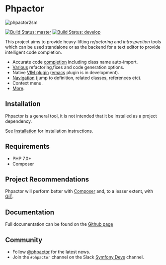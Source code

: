 Phpactor
========

![phpactor2sm](https://user-images.githubusercontent.com/530801/27995098-82e72c4c-64c0-11e7-96d2-f549c711ca8b.png)

[![Build Status: master](https://travis-ci.org/phpactor/phpactor.svg?branch=master)](https://travis-ci.org/phpactor/phpactor)
[![Build Status: develop](https://travis-ci.org/phpactor/phpactor.svg?branch=develop)](https://travis-ci.org/phpactor/phpactor)

This project aims to provide heavy-lifting *refactoring* and *introspection*
tools which can be used standalone or as the backend for a text editor to
provide intelligent code completion.

- Accurate code [completion](https://phpactor.github.io/phpactor/completion.html) including class name auto-import.
- [Various](https://phpactor.github.io/phpactor/refactorings.html) refactoring,fixes and code generation options.
- Native [VIM plugin](https://phpactor.github.io/phpactor/vim-plugin.html) ([emacs](https://github.com/emacs-php/phpactor.el) plugin is in development).
- [Navigation](https://phpactor.github.io/phpactor/navigation.html) (jump to
  definition, related classes, references etc).
- Context menu.
- [More](http://phpactor.github.io/phpactor).

Installation
------------

Phpactor is a general tool, it is not intended that it be installed as a project dependency.

See
[Installation](http://phpactor.github.io/phpactor/standalone.html#installation)
for installation instructions.

Requirements
------------

- PHP 7.0+
- Composer

Project Recommendations
-----------------------

Phpactor will perform better with [Composer](https://getcomposer.org) and, to
a lesser extent, with [GiT](https://git-scm.org).

Documentation
-------------

Full documentation can be found on the [Github page](http://phpactor.github.io/phpactor)

Community
---------

- Follow [@phpactor](https://twitter.com/phpactor) for the latest news.
- Join the `#phpactor` channel on the Slack [Symfony
  Devs](https://symfony-devs.slack.com/join/shared_invite/enQtMzM3NDA1NzEyMzg0LTgyNGYwYjFjMjY5YjllYWZkYTY2OWM4MDQzZTgzMmNjNGI3ZDJhYzE2Yjc4NmFmM2JiOTZjODg2MGJlM2RjMDU)
  channel.

